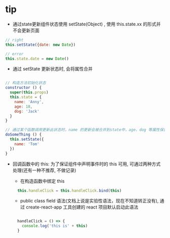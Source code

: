 # tip

- 通过state更新组件状态使用 setState(Object) , 使用 this.state.xx 的形式并不会更新页面

``` JavaScript
// right
this.setState({date: new Date})

// error
this.state.date = new Date()
```

- 通过 setState 更新状态时, 会将属性合并

```JavaScript

// 构造方法初始化状态
constructor () {
  super(this.props)
  this.state = {
    name: 'Anny',
    age: 18,
    dog: 'Jack'
  }
}

// 通过某个函数调用更新此状态时，name 的更新会被合并到state中，age、dog 等属性保留
doSomeThing () {
  this.setState({
    name: 'Tom'
  })
}

```

- 回调函数中的 this: 为了保证组件中声明事件时的 this 可用, 可通过两种方式处理(还有一种不推荐, 不做记录)

  - 在构造函数中绑定 this
  
  ```JavaScript
    this.handleClick = this.handleClick.bind(this)
  ```

  - public class field 语法(文档上说是实验性语法，现在不知道转正没有), 通过 create-react-app 工具创建的 react 项目默认启动此语法

  ```JavaScript

    handleClick = () => {
      console.log('this is' + this)
    }

  ```
